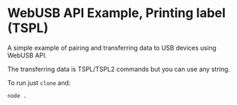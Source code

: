 # WebUSB API Example, Printing label (TSPL)

A simple example of pairing and transferring data to USB devices using WebUSB API.

The transferring data is TSPL/TSPL2 commands but you can use any string.

To run just ```clone``` and:
```
node .
```

